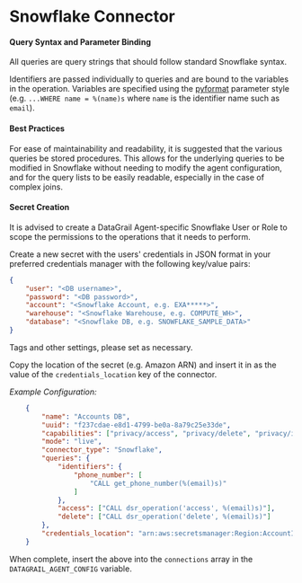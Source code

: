 # Snowflake Connector

#### Query Syntax and Parameter Binding
All queries are query strings that should follow standard Snowflake syntax. 

Identifiers are passed individually to queries and are bound to the variables in the operation. Variables are specified using the [pyformat](https://peps.python.org/pep-0249/#paramstyle) parameter style (e.g. `...WHERE name = %(name)s` where `name` is the identifier name such as `email`).

#### Best Practices
For ease of maintainability and readability, it is suggested that the various queries be stored procedures. This allows for the underlying queries to be modified in Snowflake without needing to modify the agent configuration, and for the query lists to be easily readable, especially in the case of complex joins.

#### Secret Creation

It is advised to create a DataGrail Agent-specific Snowflake User or Role to scope the permissions to the operations that it needs to perform. 

Create a new secret with the users' credentials in JSON format in your preferred credentials manager with the following key/value pairs:
```json
{
    "user": "<DB username>",
    "password": "<DB password>",
    "account": "<Snowflake Account, e.g. EXA*****>",
    "warehouse": "<Snowflake Warehouse, e.g. COMPUTE_WH>",
    "database": "<Snowflake DB, e.g. SNOWFLAKE_SAMPLE_DATA>"
}
```
Tags and other settings, please set as necessary.

Copy the location of the secret (e.g. Amazon ARN) and insert it in as the value of the `credentials_location` key of the connector.

_Example Configuration:_
```json
    {
        "name": "Accounts DB",
        "uuid": "f237cdae-e8d1-4799-be0a-8a79c25e33de",
        "capabilities": ["privacy/access", "privacy/delete", "privacy/identifiers"],
        "mode": "live",
        "connector_type": "Snowflake",
        "queries": {
            "identifiers": {
                "phone_number": [
                    "CALL get_phone_number(%(email)s)"
                ]
            },
            "access": ["CALL dsr_operation('access', %(email)s)"],
            "delete": ["CALL dsr_operation('delete', %(email)s)"]
        },
        "credentials_location": "arn:aws:secretsmanager:Region:AccountId:secret:datagrail.snowflake"
    }
```

When complete, insert the above into the `connections` array in the `DATAGRAIL_AGENT_CONFIG` variable.
